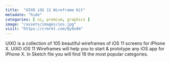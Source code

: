 ```yaml
---
title:  "UIXO iOS 11 Wireframe Kit"
metadate: "hide"
categories: [ ui, premium, graphics ]
image: "/assets/images/ios.jpg"
visit: "https://crmrkt.com/Qy9v84"
---
```

UIXO is a collection of 105 beautiful wireframes of iOS 11 screens for iPhone X. UIXO iOS 11 Wireframes will help you to start & prototype any iOS app for iPhone X. In Sketch file you will find 16 the most popular categories.
